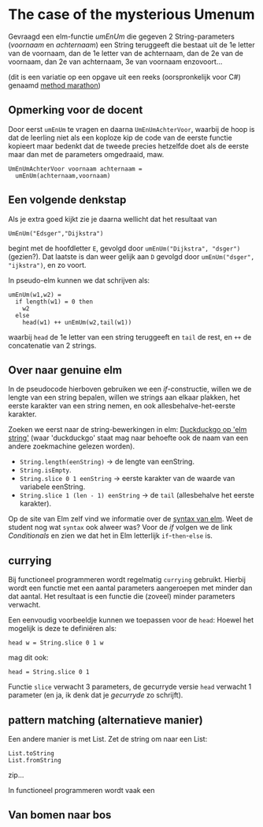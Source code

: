 # The case of the mysterious Umenum

Gevraagd een elm-functie *umEnUm* die gegeven 2 String-parameters (*voornaam* en *achternaam*) een String teruggeeft die bestaat uit de 1e letter van de voornaam, dan de 1e letter van de achternaam, dan de 2e van de voornaam, dan 2e van achternaam, 3e van voornaam enzovoort...

(dit is een variatie op een opgave uit een reeks (oorspronkelijk voor C#) genaamd
[method marathon](methodmarathon))

## Opmerking voor de docent

Door eerst  `umEnUm` te vragen en daarna `UmEnUmAchterVoor`, waarbij de hoop is dat de leerling niet als een koploze kip de code van de eerste functie kopieert maar bedenkt dat de tweede precies hetzelfde doet als de eerste maar dan met de parameters omgedraaid, maw.

```
UmEnUmAchterVoor voornaam achternaam =
  umEnUm(achternaam,voornaam)
```

## Een volgende denkstap
Als je extra goed kijkt zie je daarna wellicht dat het resultaat van

```
UmEnUm("Edsger","Dijkstra")
```

begint met de hoofdletter `E`, gevolgd door `umEnUm("Dijkstra", "dsger")` (gezien?). Dat laatste is dan weer gelijk aan `D` gevolgd door `umEnUm("dsger", "ijkstra")`, en zo voort.

In pseudo-elm kunnen we dat schrijven als:
```
umEnUm(w1,w2) =
  if length(w1) = 0 then
    w2
  else
    head(w1) ++ unEmUm(w2,tail(w1))
```
waarbij `head` de 1e letter van een string teruggeeft en `tail` de rest, en `++` de concatenatie van 2 strings.

## Over naar genuine elm

In de pseudocode hierboven gebruiken we een *if*-constructie, willen we de lengte van een string bepalen, willen we strings aan elkaar plakken, het eerste karakter van een string nemen, en ook allesbehalve-het-eerste karakter.

Zoeken we eerst naar de string-bewerkingen in elm:
[Duckduckgo op 'elm string'](https://www.tutorialspoint.com/elm/elm_string.htm)
(waar 'duckduckgo' staat mag naar behoefte ook de naam van een andere zoekmachine gelezen worden).
+ `String.length(eenString)` -> de lengte van eenString.
+ `String.isEmpty`.
+ `String.slice 0 1 eenString` -> eerste karakter van de waarde van variabele eenString.
+ `String.slice 1 (len - 1) eenString` -> de `tail`  (allesbehalve het eerste karakter).


Op de site van Elm zelf vind we informatie over de [syntax van elm](https://elm-lang.org/docs/syntax). Weet de student nog wat `syntax` ook alweer was?
Voor de *if* volgen we de link *Conditionals* en zien we dat het in Elm letterlijk `if`-`then`-`else` is.

## currying

Bij functioneel programmeren wordt regelmatig `currying` gebruikt. Hierbij wordt een functie met een aantal parameters aangeroepen met minder dan dat aantal. Het resultaat is een functie die (zoveel) minder parameters verwacht.

Een eenvoudig voorbeeldje kunnen we toepassen voor de `head`: Hoewel het mogelijk is deze te definiëren als:
```
head w = String.slice 0 1 w
```
mag dit ook:
```
head = String.slice 0 1
```
Functie `slice` verwacht 3 parameters, de gecurryde versie `head` verwacht 1 parameter (en ja, ik denk dat je *gecurryde* zo schrijft).

## pattern matching (alternatieve manier)

Een andere manier is met List. Zet de string om naar een List:
```
List.toString
List.fromString
```

zip...

In functioneel programmeren wordt vaak een


## Van bomen naar bos
